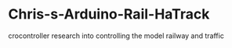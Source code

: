 Chris-s-Arduino-Rail-HaTrack
============================

crocontroller research into controlling the model railway and traffic